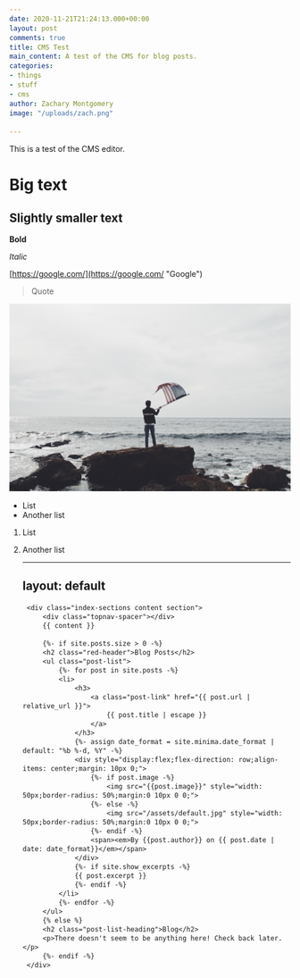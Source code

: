 ```yaml
---
date: 2020-11-21T21:24:13.000+00:00
layout: post
comments: true
title: CMS Test
main_content: A test of the CMS for blog posts.
categories:
- things
- stuff
- cms
author: Zachary Montgomery
image: "/uploads/zach.png"

---
```

This is a test of the CMS editor.

# Big text

## Slightly smaller text

**Bold**

_Italic_

[https://google.com/](https://google.com/ "Google")

> Quote

![](/uploads/matthew-gonzalez-qvbpxygzzwg-unsplash.jpg)

* List
* Another list

1. List
2. Another list

    ---
    layout: default
    ---
    
    <div class="home">
        
        <div class="index-sections content section">
            <div class="topnav-spacer"></div>
            {{ content }}
            
            {%- if site.posts.size > 0 -%}
            <h2 class="red-header">Blog Posts</h2>
            <ul class="post-list">
                {%- for post in site.posts -%}
                <li>
                    <h3>
                        <a class="post-link" href="{{ post.url | relative_url }}">
                            {{ post.title | escape }}
                        </a>
                    </h3>
                    {%- assign date_format = site.minima.date_format | default: "%b %-d, %Y" -%}
                    <div style="display:flex;flex-direction: row;align-items: center;margin: 10px 0;">
                        {%- if post.image -%}
                            <img src="{{post.image}}" style="width: 50px;border-radius: 50%;margin:0 10px 0 0;">
                        {%- else -%}
                            <img src="/assets/default.jpg" style="width: 50px;border-radius: 50%;margin:0 10px 0 0;">
                        {%- endif -%}
                        <span><em>By {{post.author}} on {{ post.date | date: date_format}}</em></span>
                    </div>
                    {%- if site.show_excerpts -%}
                    {{ post.excerpt }}
                    {%- endif -%}
                </li>
                {%- endfor -%}
            </ul>
            {% else %}
            <h2 class="post-list-heading">Blog</h2>
            <p>There doesn't seem to be anything here! Check back later.</p>
            {%- endif -%}
        </div>
    </div>